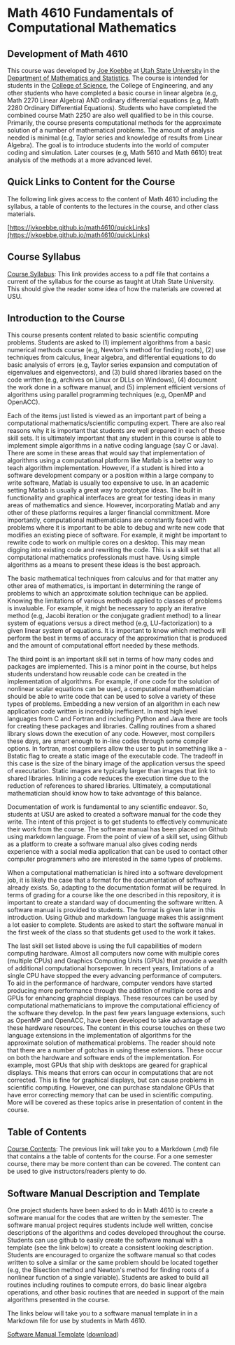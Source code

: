 # Math 4610 Fundamentals of Computational Mathematics

## Development of Math 4610

This course was developed by [Joe Koebbe](http://www.math.usu.edu/~koebbe) at
[Utah State University](http://www.usu.edu) in the [Department of Mathematics
and Statistics](http://www.math.usu.edu/). The course is intended for students
in the [College of Science](https://www.usu.edu/science), the College of
Engineering, and any other students who have completed a basic course in linear
algebra (e.g, Math 2270 Linear Algebra) AND ordinary differential equations
(e.g, Math 2280 Ordinary Differential Equations). Students who have completed
the combined course Math 2250 are also well qualified to be in this course.
Primarily, the course presents computational methods for the approximate
solution of a number of mathematical problems. The amount of analysis needed is
minimal (e.g, Taylor series and knowledge of results from Linear Algebra). The
goal is to introduce students into the world of computer coding and simulation. 
Later courses (e.g, Math 5610 and Math 6610) treat analysis of the methods at
a more advanced level.

## Quick Links to Content for the Course

The following link gives access to the content of Math 4610 including the
syllabus, a table of contents to the lectures in the course, and other class
materials.

[https://jvkoebbe.github.io/math4610/quickLinks](https://jvkoebbe.github.io/math4610/quickLinks)

## Course Syllabus

[Course Syllabus](https://jvkoebbe.github.io/math4610/syllabus/md/syllabus):
This link provides access to a pdf file that contains a current of the syllabus
for the course as taught at Utah State University. This should give the reader
some idea of how the materials are covered at USU.

## Introduction to the Course

This course presents content related to basic scientific computing problems.
Students are asked to (1) implement algorithms from a basic numerical methods
course (e.g, Newton's method for finding roots), (2) use techniques from
calculus, linear algebra, and differential equations to do basic analysis of
errors (e.g, Taylor series expansion and computation of eigenvalues and
eigenvectors), and (3) build shared libraries based on the code written (e.g,
archives on Linux or DLLs on Windows), (4) document the work done in a software
manual, and (5) implement efficient versions of algorithms using parallel
programming techniques (e.g, OpenMP and OpenACC).

Each of the items just listed is viewed as an important part of being a
computational mathematics/scientific computing expert. There are also real
reasons why it is important that students are well prepared in each of these
skill sets. It is ultimately important that any student in this course is able
to implement simple algorithms in a native coding language (say C or Java). 
There are some in these areas that would say that implementation of algorithms
using a computational platform like Matlab is a better way to teach algorithm
implementation. However, if a student is hired into a software development
company or a position within a large company to write software, Matlab is
usually too expensive to use. In an academic setting Matlab is usually a great
way to prototype ideas. The built in functionality and graphical interfaces are
great for testing ideas in many areas of mathematics and sience. However,
incorporating Matlab and any other of these platforms requires a larger
financial committment. More importantly, computational mathematicians are
constantly faced with problems where it is important to be able to debug and
write new code that modifies an existing piece of software. For example, it
might be important to rewrite code to work on multiple cores on a desktop. This
may mean digging into existing code and rewriting the code. This is a skill set
that all computational mathematics professionals must have. Using simple
algorithms as a means to present these ideas is the best approach.

The basic mathematical techniques from calculus and for that matter any other
area of mathematics, is important in determining the range of problems to which
an approximate solution technique can be applied. Knowing the limitations of
various methods applied to classes of problems is invaluable. For example, it
might be necessary to apply an iterative method (e.g, Jacobi iteration or the
conjugate gradient method) to a linear system of equations versus a direct
method (e.g, LU-factorization) to a given linear system of equations. It is
important to know which methods will perform the best in terms of accuracy of
the approximation that is produced and the amount of computational effort needed
by these methods.

The third point is an important skill set in terms of how many codes and
packages are implemented. This is a minor point in the course, but helps
students understand how reusable code can be created in the implementation of
algorithms. For example, if one code for the solution of nonlinear scalar
equations can be used, a computational mathematician should be able to write
code that can be used to solve a variety of these types of problems. Embedding
a new version of an algorithm in each new application code written is
incredibly inefficient. In most high level languages from C and Fortran and
including Python and Java there are tools for creating these packages and
libraries. Calling routines from a shared library slows down the execution of
any code. However, most compilers these days, are smart enough to in-line codes
through some compiler options. In fortran, most compilers allow the user to put
in something like a -Bstatic flag to create a static image of the executable
code. The tradeoff in this case is the size of the binary image of the
application versus the speed of executation. Static images are typically larger
than images that link to shared libraries. Inlining a code reduces the execution
time due to the reduction of references to shared libraries. Ultimately, a
computational mathematician should know how to take advantage of this balance.

Documentation of work is fundamental to any scientific endeavor. So, students
at USU are asked to created a software manual for the code they write. The
intent of this project is to get students to effectively communicate their work
from the course. The software manual has been placed on Github using markdown
language. From the point of view of a skill set, using Github as a platform to
create a software manual also gives coding nerds experience with a social media
application that can be used to contact other computer programmers who are
interested in the same types of problems.

When a computational mathematician is hired into a software development job, it
is likely the case that a format for the documentation of software already
exists. So, adapting to the documentation format will be required. In terms of
grading for a course like the one described in this repository, it is important
to create a standard way of documenting the software written. A software manual
is provided to students. The format is given later in this introduction. Using
Github and markdown language makes this assignment a lot easier to complete.
Students are asked to start the software manual in the first week of the class
so that students get used to the work it takes.

The last skill set listed above is using the full capabilities of modern
computing hardware. Almost all computers now come with multiple cores (multiple
CPUs) and Graphics Computing Units (GPUs) that provide a wealth of additional
computational horsepower. In recent years, limitations of a single CPU have
stopped the every advancing performance of computers. To aid in the performance
of hardware, computer vendors have started producing more performance through
the addition of multiple cores and GPUs for enhancing graphcial displays. These
resources can be used by computational mathematicians to improve the
computational efficiency of the software they develop. In the past few years
language extensions, such as OpenMP and OpenACC, have been developed to take
advantage of these hardware resources. The content in this course touches on
these two language extensions in the implementation of algorithms for the
approximate solution of mathematical problems. The reader should note that there
are a number of gotchas in using these extensions. These occur on both the
hardware and software ends of the implementation. For example, most GPUs that
ship with desktops are geared for graphical displays. This means that errors
can occur in computations that are not corrected. This is fine for graphical
displays, but can cause problems in scientific computing. However, one can
purchase standalone GPUs that have error correcting memory that can be used in
scientific computing. More will be covered as these topics arise in presentation
of content in the course.

## Table of Contents

[Course Contents](https://jvkoebbe.github.io/math4610/tableOfContents): The
previous link will take you to a Markdown (.md) file that contains a the table
of contents for the course. For a one semester course, there may be more content
than can be covered. The content can be used to give instructors/readers plenty
to do.

## Software Manual Description and Template

One project students have been asked to do in Math 4610 is to create a software
manual for the codes that are written by the semester. The software manual
project requires students include well written, concise descriptions of the
algorithms and codes developed throughout the course. Students can use github
to easily create the software manual with a template (see the link below) to
create a consistent looking description. Students are encouraged to organize the
software manual so that codes written to solve a similar or the same problem
should be located together (e.g, the Bisection method and Newton's method for
finding roots of a nonlinear function of a single variable). Students are asked
to build all routines including routines to compute errors, do basic linear
algebra operations, and other basic routines that are needed in support of the
main algorithms presented in the course.

The links below will take you to a software manual template in in a Markdown
file for use by students in Math 4610.

[Software Manual Template](https://jvkoebbe.github.io/math4610/appendix02/softwareManualTemplate)
([download](https://jvkoebbe.github.io/math4610/appendix02/softwareManualTemplate.md))

